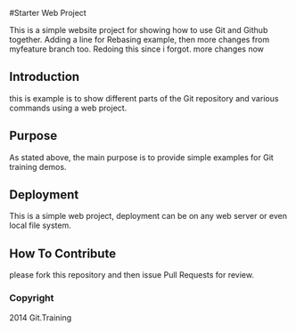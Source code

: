 #Starter Web Project

This is a simple website project for showing how to use Git and Github together.
Adding a line for Rebasing example, then more changes from myfeature branch too.
Redoing this since i forgot.
more changes now

## Introduction

this is example is to show different parts of the Git repository and various commands using a web project.

## Purpose

As stated above, the main purpose is to provide simple examples for Git training demos.

## Deployment

This is a simple web project, deployment can be on any web server or even local file system.

## How To Contribute
please fork this repository and then issue Pull Requests for review.

### Copyright

2014 Git.Training